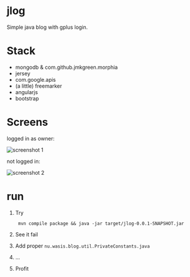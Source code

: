 jlog
====

Simple java blog with gplus login.

Stack
=====
 - mongodb & com.github.jmkgreen.morphia
 - jersey
 - com.google.apis
 - (a little) freemarker
 - angularjs
 - bootstrap

Screens
=======
logged in as owner:

![screenshot 1](https://raw.github.com/sne11ius/jlog/master/screenshot001.png)

not logged in:

![screenshot 2](https://raw.github.com/sne11ius/jlog/master/screenshot002.png)

run
===
1. Try

        mvn compile package && java -jar target/jlog-0.0.1-SNAPSHOT.jar
2. See it fail
3. Add proper `nu.wasis.blog.util.PrivateConstants.java`
4. ...
5. Profit
